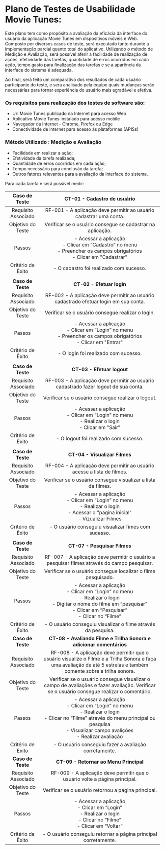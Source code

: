 # Plano de Testes de Usabilidade Movie Tunes:

Este plano tem como propósito a avaliação da eficácia da interface do usuário da aplicação Movie Tunes em dispositivos móveis e Web. Composto por diversos casos de teste, será executado tanto durante a implementação parcial quanto total do aplicativo. Utilizando o método de Medição e Avaliação, será possível aferir a facilidade de realização de ações, efetividade das tarefas, quantidade de erros ocorridos em cada ação, tempo gasto para finalização das tarefas e se a aparência da interface do sistema é adequada.

Ao final, será feito um comparativo dos resultados de cada usuário participante do teste, e sera analisado pela equipe quais mudanças serão necessárias para tornar experiência do usuário mais agradável e efetiva.

### Os requisitos para realização dos testes de software são:

- Url Movie Tunes publicado na Internet para acesso Web
- Aplicativo Movie Tunes instalado para acesso mobile
- Navegador da Internet - Chrome, Firefox ou Edge
- Conectividade de Internet para acesso às plataformas (APISs)

### Método Utilizado : Medição e Avaliação

- Facilidade em realizar a ação;
- Efetividade da tarefa realizada;
- Quantidade de erros ocorridos em cada ação;
- Tempo necessário para conclusão da tarefa;
- Outros fatores relevantes para a avaliação da interface do sistema.

Para cada tarefa e será possível medir:

| **Caso de Teste** 	| **CT-01 - Cadastro de usuário** 	|
|:---:	|:---:	|
|	Requisito Associado 	| RF-001 - A aplicação deve permitir ao usuário cadastrar uma conta. |
| Objetivo do Teste 	| Verificar se o usuário consegue se cadastrar na aplicação. |
| Passos 	| - Acessar a aplicação <br> - Clicar em “Cadastro” no menu <br> - Preencher os campos obrigatórios <br> - Clicar em "Cadastrar" |
|Critério de Êxito | - O cadastro foi realizado com sucesso. |
|  	|  	|
| **Caso de Teste** 	| **CT-02 - Efetuar login** 	|
|	Requisito Associado 	| RF-002 - A aplicação deve permitir ao usuário cadastrado efetuar login em sua conta. |
| Objetivo do Teste 	| Verificar se o usuário consegue realizar o login. |
| Passos 	| - Acessar a aplicação <br> - Clicar em “Login” no menu <br> - Preencher os campos obrigatórios <br> - Clicar em "Entrar" |
|Critério de Êxito | - O login foi realizado com sucesso. |
|  	|  	|
| **Caso de Teste** 	| **CT-03 - Efetuar logout** 	|
|	Requisito Associado 	| RF-003 - A aplicação deve permitir ao usuário cadastrado fazer logout de sua conta. |
| Objetivo do Teste 	| Verificar se o usuário consegue realizar o logout. |
| Passos 	| - Acessar a aplicação <br> - Clicar em “Login” no menu <br> - Realizar o login <br> - Clicar em "Sair" |
|Critério de Êxito | - O logout foi realizado com sucesso. |
|  	|  	|
| **Caso de Teste** 	| **CT-04 - Visualizar Filmes** 	|
|	Requisito Associado 	| RF-004 - A aplicação deve permitir ao usuário acesse a lista de filmes. |
| Objetivo do Teste 	| Verificar se o usuário consegue visualizar a lista de filmes. |
| Passos 	| - Acessar a aplicação <br> - Clicar em “Login” no menu <br> - Realizar o login <br> - Acessar o "pagina inicial" <br> - Vizualizar Filmes <br>|
|Critério de Êxito | - O usuário conseguiu visualizar fimes com sucesso. |
|  	|  	|
| **Caso de Teste** 	| **CT-07 - Pesquisar Filmes** 	|
|	Requisito Associado 	| RF-007 - A aplicação deve permitir o usuário a pesquisar filmes através do campo pesquisar. |
| Objetivo do Teste 	| Verificar se o usuário  consegue localizar o filme pesquisado. |
| Passos 	| - Acessar a aplicação <br> - Clicar em “Login” no menu <br> - Realizar o login <br> - Digitar o nome do filme em “pesquisar”<br> - Clicar em “Pesquisar”<br> - Clicar no “Filme” |
|Critério de Êxito | - O usuário conseguiu visualizar o filme através da pesquisa. |
| **Caso de Teste** 	| **CT-08 - Avaliando Filme e Trilha Sonora e adicionar comentários** 	|
|	Requisito Associado 	| RF-008 - A aplicação deve permitir que o usuário visualize o Filme e a Trilha Sonora e faça uma avaliação de até 5 estrelas e também comente sobre a trilha sonora. |
| Objetivo do Teste 	| Verificar se o usuário consegue visualizar o campo de avaliações e fazer avaliação. Verificar se o usuário consegue realizar o comentário. |
| Passos 	| - Acessar a aplicação <br> - Clicar em “Login” no menu <br> - Realizar o login <br> - Clicar no “Filme” através do menu principal ou pesquisa <br> - Visualizar campo avalições <br> - Realizar avaliação |
|Critério de Êxito | - O usuário conseguiu fazer a avaliação corretamente. |
| **Caso de Teste** 	| **CT-09 - Retornar ao Menu Principal** 	|
|	Requisito Associado 	| RF-009 - A aplicação deve permitir que o usuário volte a página principal. |
| Objetivo do Teste 	|Verificar se o usuário retornou a página principal. |
| Passos 	| - Acessar a aplicação <br> - Clicar em “Login” <br> - Realizar o login <br> - Clicar no “Filme” <br> - Clicar em “Voltar” <br>|
|Critério de Êxito | - O usuário conseguiu retornar a página principal corretamente. |


